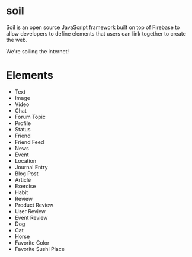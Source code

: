 soil
====

Soil is an open source JavaScript framework built on top of Firebase to allow developers to define elements that users can link together to create the web.

We're soiling the internet!

Elements
====
* Text
* Image
* Video
* Chat
* Forum Topic
* Profile
* Status
* Friend
* Friend Feed
* News
* Event
* Location
* Journal Entry
* Blog Post
* Article
* Exercise
* Habit
* Review
* Product Review
* User Review
* Event Review
* Dog
* Cat
* Horse
* Favorite Color
* Favorite Sushi Place
